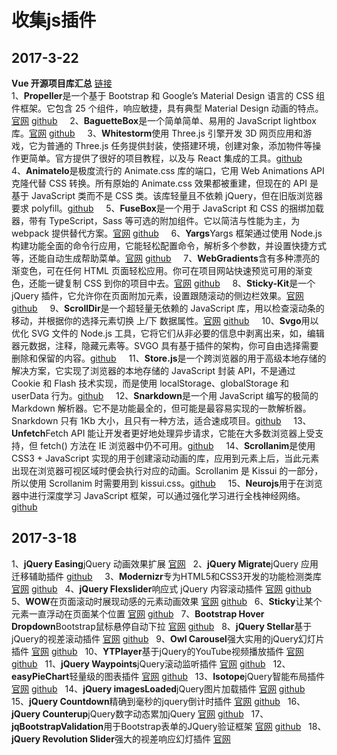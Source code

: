 # 收集js插件
## 2017-3-22
**Vue 开源项目库汇总** [链接](https://github.com/opendigg/awesome-github-vue "https://github.com/opendigg/awesome-github-vue")    
1、**Propeller**是一个基于 Bootstrap 和 Google’s Material Design 语言的 CSS 组件框架。它包含 25 个组件，响应敏捷，具有典型 Material Design 动画的特点。[官网](http://propeller.in/index.html "http://propeller.in/index.html") [github](https://github.com/digicorp/propeller/ "https://github.com/digicorp/propeller/")    
2、**BaguetteBox**是一个简单简单、易用的 JavaScript lightbox库。[官网](https://feimosi.github.io/baguetteBox.js/ "https://feimosi.github.io/baguetteBox.js/") [github](https://github.com/feimosi/baguetteBox.js "https://github.com/feimosi/baguetteBox.js")    
3、**Whitestorm**使用 Three.js 引擎开发 3D 网页应用和游戏，它为普通的 Three.js 任务提供封装，使搭建环境，创建对象，添加物件等操作更简单。官方提供了很好的项目教程，以及与 React 集成的工具。[github](https://github.com/WhitestormJS/whitestorm.js "https://github.com/WhitestormJS/whitestorm.js")    
4、**Animatelo**是极度流行的 Animate.css 库的端口，它用 Web Animations API 克隆代替 CSS 转换。所有原始的 Animate.css 效果都被重建，但现在的 API 是基于 JavaScript 类而不是 CSS 类。该库轻量且不依赖 jQuery，但在旧版浏览器要求 polyfill。[github](https://gibbok.github.io/animatelo/ "https://gibbok.github.io/animatelo/")    
5、**FuseBox**是一个用于 JavaScript 和 CSS 的捆绑加载器，带有 TypeScript，Sass 等可选的附加组件。它以简洁与性能为主，为 webpack 提供替代方案。[官网](http://www.fusebox.org/ "http://www.fusebox.org/") [github](https://github.com/fusebox-framework/Fusebox-ColdFusion/ "https://github.com/fusebox-framework/Fusebox-ColdFusion/")    
6、**Yargs**Yargs 框架通过使用 Node.js 构建功能全面的命令行应用，它能轻松配置命令，解析多个参数，并设置快捷方式等，还能自动生成帮助菜单。[官网](http://yargs.js.org/ "http://yargs.js.org/") [github](https://github.com/yargs/yargs/ "https://github.com/yargs/yargs/")    
7、**WebGradients**含有多种漂亮的渐变色，可在任何 HTML 页面轻松应用。你可在项目网站快速预览可用的渐变色，还能一键复制 CSS 到你的项目中去。[官网](https://webgradients.com/ "https://webgradients.com/") [github](https://github.com/itmeo/webgradients "https://github.com/itmeo/webgradients")    
8、**Sticky-Kit**是一个 jQuery 插件，它允许你在页面附加元素，设置跟随滚动的侧边栏效果。[官网](http://leafo.net/sticky-kit/ "http://leafo.net/sticky-kit/") [github](https://github.com/leafo/sticky-kit/ "https://github.com/leafo/sticky-kit/")    
9、**ScrollDir**是一个超轻量无依赖的 JavaScript 库，用以检查滚动条的移动，并根据你的选择元素切换 上/下 数据属性。[官网](https://dollarshaveclub.github.io/scrolldir/ "https://dollarshaveclub.github.io/scrolldir/") [github](https://github.com/dollarshaveclub/scrolldir "https://github.com/dollarshaveclub/scrolldir")    
10、**Svgo**用以优化 SVG 文件的 Node.js 工具，它将它们从非必要的信息中剥离出来，如，编辑器元数据，注释，隐藏元素等。SVGO 具有基于插件的架构，你可自由选择需要删除和保留的内容。[github](https://github.com/svg/svgo "https://github.com/svg/svgo")    
11、**Store.js**是一个跨浏览器的用于高级本地存储的解决方案，它实现了浏览器的本地存储的 JavaScript 封装 API，不是通过 Cookie 和 Flash 技术实现，而是使用 localStorage、globalStorage 和 userData 行为。[github](https://github.com/marcuswestin/store.js/ "https://github.com/marcuswestin/store.js/")    
12、**Snarkdown**是一个用 JavaScript 编写的极简的 Markdown 解析器。它不是功能最全的，但可能是最容易实现的一款解析器。Snarkdown 只有 1Kb 大小，且只有一种方法，适合速成项目。[github](https://github.com/developit/snarkdown "https://github.com/developit/snarkdown")    
13、**Unfetch**Fetch API 能让开发者更好地处理异步请求，它能在大多数浏览器上受支持，但 fetch() 方法在 IE 浏览器中仍不可用。[github](https://github.com/developit/unfetch "https://github.com/developit/unfetch")    
14、**Scrollanim**是使用 CSS3 + JavaScript 实现的用于创建滚动动画的库，应用到元素上后，当此元素出现在浏览器可视区域时便会执行对应的动画。Scrollanim 是 Kissui 的一部分，所以使用 Scrollanim 时需要用到 kissui.css。[github](https://github.com/usablica/kissui.scrollanim "https://github.com/usablica/kissui.scrollanim")    
15、**Neurojs**用于在浏览器中进行深度学习 JavaScript 框架，可以通过强化学习进行全栈神经网络。[github](https://github.com/janhuenermann/neurojs "https://github.com/janhuenermann/neurojs")    

## 2017-3-18
1、**jQuery Easing**jQuery 动画效果扩展 [官网](http://gsgd.co.uk/sandbox/jquery/easing/ "http://gsgd.co.uk/sandbox/jquery/easing/")   
2、**jQuery Migrate**jQuery 应用迁移辅助插件 [github](https://github.com/jquery/jquery-migrate "https://github.com/jquery/jquery-migrate")    
3、**Modernizr**专为HTML5和CSS3开发的功能检测类库 [官网](https://modernizr.com/ "https://modernizr.com/") [github](https://github.com/Modernizr/Modernizr "https://github.com/Modernizr/Modernizr")   
4、**jQuery Flexslider**响应式 jQuery 内容滚动插件 [官网](http://flexslider.woothemes.com/ "http://flexslider.woothemes.com/") [github](https://github.com/woocommerce/FlexSlider "https://github.com/woocommerce/FlexSlider")   
5、**WOW**在页面滚动时展现动感的元素动画效果 [官网](http://mynameismatthieu.com/WOW/ "http://mynameismatthieu.com/WOW/") [github](https://github.com/matthieua/WOW "https://github.com/matthieua/WOW")   
6、**Sticky**让某个元素一直浮动在页面某个位置 [官网](http://stickyjs.com/ "http://stickyjs.com/") [github](https://github.com/garand/sticky "https://github.com/garand/sticky")   
7、**Bootstrap Hover Dropdown**Bootstrap鼠标悬停自动下拉 [官网](https://cameronspear.com/demos/bootstrap-hover-dropdown/ "https://cameronspear.com/demos/bootstrap-hover-dropdown/") [github](https://github.com/CWSpear/bootstrap-hover-dropdown "https://github.com/CWSpear/bootstrap-hover-dropdown")   
8、**jQuery Stellar**基于jQuery的视差滚动插件 [官网](http://markdalgleish.com/projects/stellar.js/ "http://markdalgleish.com/projects/stellar.js/") [github](https://github.com/markdalgleish/stellar.js/ "https://github.com/markdalgleish/stellar.js/")   
9、**Owl Carousel**强大实用的jQuery幻灯片插件 [官网](https://owlcarousel2.github.io/OwlCarousel2/ "https://owlcarousel2.github.io/OwlCarousel2/") [github](https://github.com/OwlCarousel2/OwlCarousel2 "https://github.com/OwlCarousel2/OwlCarousel2")   
10、**YTPlayer**基于jQuery的YouTube视频播放插件 [官网](https://pupunzi.com/ "https://pupunzi.com/") [github](https://github.com/pupunzi/jquery.mb.YTPlayer "https://github.com/pupunzi/jquery.mb.YTPlayer")   
11、**jQuery Waypoints**jQuery滚动监听插件 [官网](http://imakewebthings.com/waypoints/ "http://imakewebthings.com/waypoints/") [github](https://github.com/imakewebthings/waypoints "https://github.com/imakewebthings/waypoints")   
12、**easyPieChart**轻量级的图表插件 [官网](https://rendro.github.io/easy-pie-chart/ "https://rendro.github.io/easy-pie-chart/") [github](https://github.com/rendro/easy-pie-chart "https://github.com/rendro/easy-pie-chart")   
13、**Isotope**jQuery智能布局插件 [官网](http://isotope.metafizzy.co/ "http://isotope.metafizzy.co/") [github](https://github.com/metafizzy/isotope "https://github.com/metafizzy/isotope")   
14、**jQuery imagesLoaded**jQuery图片加载插件 [官网](http://imagesloaded.desandro.com/ "http://imagesloaded.desandro.com/") [github](https://github.com/desandro/imagesloaded "https://github.com/desandro/imagesloaded")   
15、**jQuery Countdown**精确到毫秒的jquery倒计时插件 [官网](http://hilios.github.io/jQuery.countdown/ "http://hilios.github.io/jQuery.countdown/") [github](https://github.com/hilios/jQuery.countdown "https://github.com/hilios/jQuery.countdown")   
16、**jQuery Counterup**jQuery数字动态累加jQuery [官网](http://bfintal.github.io/Counter-Up/demo/demo.html "http://bfintal.github.io/Counter-Up/demo/demo.html") [github](https://github.com/bfintal/Counter-Up "https://github.com/bfintal/Counter-Up")   
17、**jqBootstrapValidation**用于Bootstrap表单的JQuery验证框架 [官网](https://reactiveraven.github.io/jqBootstrapValidation/ "https://reactiveraven.github.io/jqBootstrapValidation/") [github](https://github.com/ReactiveRaven/jqBootstrapValidation "https://github.com/ReactiveRaven/jqBootstrapValidation")   
18、**jQuery Revolution Slider**强大的视差响应幻灯插件 [官网](https://revolution.themepunch.com/jquery/ "https://revolution.themepunch.com/jquery/")   

